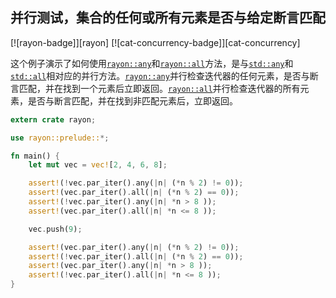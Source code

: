 ## 并行测试，集合的任何或所有元素是否与给定断言匹配

[![rayon-badge]][rayon] [![cat-concurrency-badge]][cat-concurrency]

这个例子演示了如何使用[`rayon::any`]和[`rayon::all`]方法，是与[`std::any`]和[`std::all`]相对应的并行方法。[`rayon::any`]并行检查迭代器的任何元素，是否与断言匹配，并在找到一个元素后立即返回。[`rayon::all`]并行检查迭代器的所有元素，是否与断言匹配，并在找到非匹配元素后，立即返回。

```rust
extern crate rayon;

use rayon::prelude::*;

fn main() {
    let mut vec = vec![2, 4, 6, 8];

    assert!(!vec.par_iter().any(|n| (*n % 2) != 0));
    assert!(vec.par_iter().all(|n| (*n % 2) == 0));
    assert!(!vec.par_iter().any(|n| *n > 8 ));
    assert!(vec.par_iter().all(|n| *n <= 8 ));

    vec.push(9);

    assert!(vec.par_iter().any(|n| (*n % 2) != 0));
    assert!(!vec.par_iter().all(|n| (*n % 2) == 0));
    assert!(vec.par_iter().any(|n| *n > 8 ));
    assert!(!vec.par_iter().all(|n| *n <= 8 )); 
}
```

[`rayon::all`]: https://docs.rs/rayon/*/rayon/iter/trait.ParallelIterator.html#method.all

[`rayon::any`]: https://docs.rs/rayon/*/rayon/iter/trait.ParallelIterator.html#method.any

[`std::all`]: https://doc.rust-lang.org/std/iter/trait.Iterator.html#method.all

[`std::any`]: https://doc.rust-lang.org/std/iter/trait.Iterator.html#method.any
